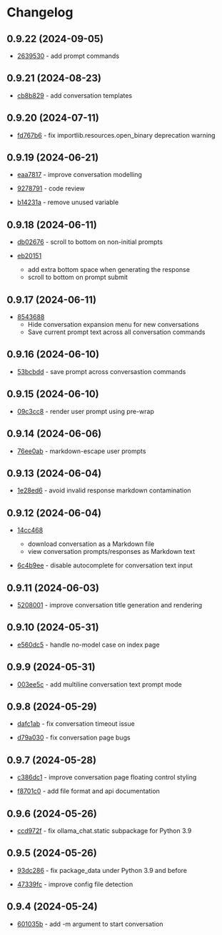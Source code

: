 # Changelog

## 0.9.22 (2024-09-05)

- [2639530](https://github.com/craigahobbs/ollama-chat/commit/2639530) - add prompt commands

## 0.9.21 (2024-08-23)

- [cb8b829](https://github.com/craigahobbs/ollama-chat/commit/cb8b829) - add conversation templates

## 0.9.20 (2024-07-11)

- [fd767b6](https://github.com/craigahobbs/ollama-chat/commit/fd767b6) - fix importlib.resources.open_binary deprecation warning

## 0.9.19 (2024-06-21)

- [eaa7817](https://github.com/craigahobbs/ollama-chat/commit/eaa7817) - improve conversation modelling

- [9278791](https://github.com/craigahobbs/ollama-chat/commit/9278791) - code review

- [b14231a](https://github.com/craigahobbs/ollama-chat/commit/b14231a) - remove unused variable

## 0.9.18 (2024-06-11)

- [db02676](https://github.com/craigahobbs/ollama-chat/commit/db02676) - scroll to bottom on non-initial prompts

- [eb20151](https://github.com/craigahobbs/ollama-chat/commit/eb20151)
  - add extra bottom space when generating the response
  - scroll to bottom on prompt submit

## 0.9.17 (2024-06-11)

- [8543688](https://github.com/craigahobbs/ollama-chat/commit/8543688)
  - Hide conversation expansion menu for new conversations
  - Save current prompt text across all conversation commands

## 0.9.16 (2024-06-10)

- [53bcbdd](https://github.com/craigahobbs/ollama-chat/commit/53bcbdd) - save prompt across conversastion commands

## 0.9.15 (2024-06-10)

- [09c3cc8](https://github.com/craigahobbs/ollama-chat/commit/09c3cc8) - render user prompt using pre-wrap

## 0.9.14 (2024-06-06)

- [76ee0ab](https://github.com/craigahobbs/ollama-chat/commit/76ee0ab) - markdown-escape user prompts

## 0.9.13 (2024-06-04)

- [1e28ed6](https://github.com/craigahobbs/ollama-chat/commit/1e28ed6) - avoid invalid response markdown contamination

## 0.9.12 (2024-06-04)

- [14cc468](https://github.com/craigahobbs/ollama-chat/commit/14cc468)
  - download conversation as a Markdown file
  - view conversation prompts/responses as Markdown text

- [6c4b9ee](https://github.com/craigahobbs/ollama-chat/commit/6c4b9ee) - disable autocomplete for conversation text input

## 0.9.11 (2024-06-03)

- [5208001](https://github.com/craigahobbs/ollama-chat/commit/5208001) - improve conversation title generation and rendering

## 0.9.10 (2024-05-31)

- [e560dc5](https://github.com/craigahobbs/ollama-chat/commit/e560dc5) - handle no-model case on index page

## 0.9.9 (2024-05-31)

- [003ee5c](https://github.com/craigahobbs/ollama-chat/commit/003ee5c) - add multiline conversation text prompt mode

## 0.9.8 (2024-05-29)

- [dafc1ab](https://github.com/craigahobbs/ollama-chat/commit/dafc1ab) - fix conversation timeout issue

- [d79a030](https://github.com/craigahobbs/ollama-chat/commit/d79a030) - fix conversation page bugs

## 0.9.7 (2024-05-28)

- [c386dc1](https://github.com/craigahobbs/ollama-chat/commit/c386dc1) - improve conversation page floating control styling

- [f8701c0](https://github.com/craigahobbs/ollama-chat/commit/f8701c0) - add file format and api documentation

## 0.9.6 (2024-05-26)

- [ccd972f](https://github.com/craigahobbs/ollama-chat/commit/ccd972f) - fix ollama_chat.static subpackage for Python 3.9

## 0.9.5 (2024-05-26)

- [93dc286](https://github.com/craigahobbs/ollama-chat/commit/93dc286) - fix package_data under Python 3.9 and before

- [47339fc](https://github.com/craigahobbs/ollama-chat/commit/47339fc) - improve config file detection

## 0.9.4 (2024-05-24)

- [601035b](https://github.com/craigahobbs/ollama-chat/commit/601035b) - add -m argument to start conversation
